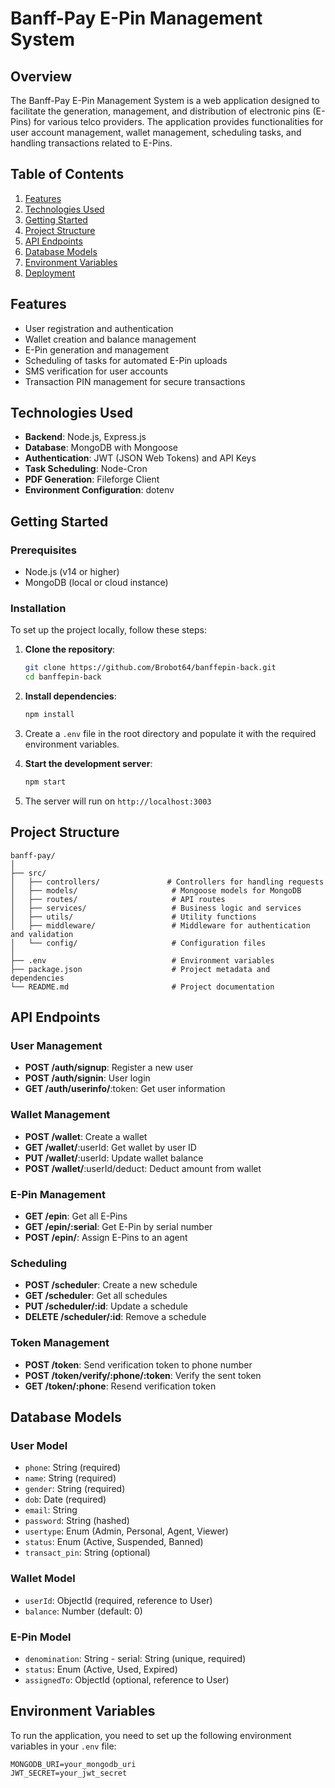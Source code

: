 # Banff-Pay E-Pin Management System

## Overview
The Banff-Pay E-Pin Management System is a web application designed to facilitate the generation, management, and distribution of electronic pins (E-Pins) for various telco providers. The application provides functionalities for user account management, wallet management, scheduling tasks, and handling transactions related to E-Pins.


## Table of Contents

1. [Features](#project-overview)
2. [Technologies Used](#technologies-used)
3. [Getting Started](#installation)
4. [Project Structure](#usage)
5. [API Endpoints](#features)
6. [Database Models](#folder-structure)
7. [Environment Variables](#api-integration)
8. [Deployment](#api-integration)

## Features
- User registration and authentication
- Wallet creation and balance management
- E-Pin generation and management
- Scheduling of tasks for automated E-Pin uploads
- SMS verification for user accounts
- Transaction PIN management for secure transactions


## Technologies Used

- **Backend**: Node.js, Express.js
- **Database**: MongoDB with Mongoose
- **Authentication**: JWT (JSON Web Tokens) and API Keys
- **Task Scheduling**: Node-Cron
- **PDF Generation**: Fileforge Client
- **Environment Configuration**: dotenv



## Getting Started
### Prerequisites
- Node.js (v14 or higher)
- MongoDB (local or cloud instance)

### Installation

To set up the project locally, follow these steps:

1. **Clone the repository**:
   ```bash
   git clone https://github.com/Brobot64/banffepin-back.git
   cd banffepin-back

    ```

2. **Install dependencies**:
    ``` bash
    npm install
    ```

3. Create a `.env` file in the root directory and populate it with the required environment variables.

4. **Start the development server**:
    ```bash
    npm start
    ```

5. The server will run on `http://localhost:3003`



## Project Structure

```
banff-pay/
│
├── src/
│   ├── controllers/               # Controllers for handling requests
│   ├── models/                     # Mongoose models for MongoDB
│   ├── routes/                     # API routes
│   ├── services/                   # Business logic and services
│   ├── utils/                      # Utility functions
│   ├── middleware/                 # Middleware for authentication and validation
│   └── config/                     # Configuration files
│
├── .env                            # Environment variables
├── package.json                    # Project metadata and dependencies
└── README.md                       # Project documentation
```


## API Endpoints
### User Management
- **POST /auth/signup**: Register a new user
- **POST /auth/signin**: User login
- **GET /auth/userinfo/**:token: Get user information

### Wallet Management
- **POST /wallet**: Create a wallet
- **GET /wallet/**:userId: Get wallet by user ID
- **PUT /wallet/**:userId: Update wallet balance
- **POST /wallet/**:userId/deduct: Deduct amount from wallet

### E-Pin Management
- **GET /epin**: Get all E-Pins
- **GET /epin/:serial**: Get E-Pin by serial number
- **POST /epin/**: Assign E-Pins to an agent



### Scheduling
- **POST /scheduler**: Create a new schedule
- **GET /scheduler**: Get all schedules
- **PUT /scheduler/:id**: Update a schedule
- **DELETE /scheduler/:id**: Remove a schedule


### Token Management
- **POST /token**: Send verification token to phone number
- **POST /token/verify/:phone/:token**: Verify the sent token
- **GET /token/:phone**: Resend verification token


## Database Models
### User Model
- `phone`: String (required)
- `name`: String (required)
- `gender`: String (required)
- `dob`: Date (required)
- `email`: String
- `password`: String (hashed)
- `usertype`: Enum (Admin, Personal, Agent, Viewer)
- `status`: Enum (Active, Suspended, Banned)
- `transact_pin`: String (optional)

### Wallet Model
- `userId`: ObjectId (required, reference to User)
- `balance`: Number (default: 0)

### E-Pin Model
- `denomination`: String - serial: String (unique, required)
- `status`: Enum (Active, Used, Expired)
- `assignedTo`: ObjectId (optional, reference to User)


## Environment Variables
To run the application, you need to set up the following environment variables in your `.env` file:

```
MONGODB_URI=your_mongodb_uri
JWT_SECRET=your_jwt_secret
```
